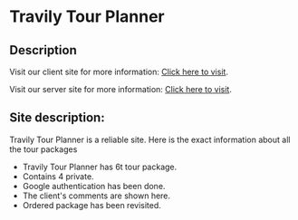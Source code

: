 # Travily Tour Planner

## Description

Visit our client site for more information: [Click here to visit](https://travily-tour-planner.web.app/).

Visit our server site for more information: [Click here to visit](https://travily-tour-planner.herokuapp.com/).

## Site description:

Travily Tour Planner is a reliable site. Here is the exact information about all the tour packages

<ul>
    <li>Travily Tour Planner has 6t tour package.</li>
    <li>Contains 4 private.</li>
    <li>Google authentication has been done.</li>
    <li>The client's comments are shown here.</li>
    <li>Ordered package has been revisited.</li>
</ul>
